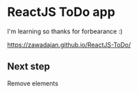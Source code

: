 # ReactJS ToDo app

I'm learning so thanks for forbearance :)

<a href="https://zawadajan.github.io/ReactJS-ToDo/" target="_blank">https://zawadajan.github.io/ReactJS-ToDo/</a>

## Next step

Remove elements